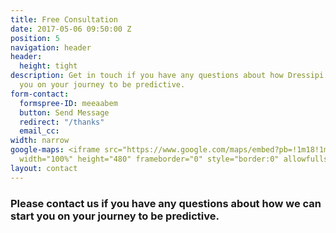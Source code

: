 ```yaml
---
title: Free Consultation
date: 2017-05-06 09:50:00 Z
position: 5
navigation: header
header:
  height: tight
description: Get in touch if you have any questions about how Dressipi can help start
  you on your journey to be predictive.
form-contact:
  formspree-ID: meeaabem
  button: Send Message
  redirect: "/thanks"
  email_cc: 
width: narrow
google-maps: <iframe src="https://www.google.com/maps/embed?pb=!1m18!1m12!1m3!1d2482.711712189428!2d-0.14440268442472518!3d51.51850477963702!2m3!1f0!2f0!3f0!3m2!1i1024!2i768!4f13.1!3m3!1m2!1s0x48761ad5966688f5%3A0x7f597ce753ed6230!2s85%20Great%20Portland%20St%2C%20London%20W1W%207LT!5e0!3m2!1sen!2suk!4v1593432508487!5m2!1sen!2suk"
  width="100%" height="480" frameborder="0" style="border:0" allowfullscreen></iframe>
layout: contact
---
```


### Please contact us if you have any questions about how we can start you on your journey to be predictive.
